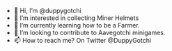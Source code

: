 - 👋 Hi, I’m @duppygotchi
- 👀 I’m interested in collecting Miner Helmets
- 🌱 I’m currently learning how to be a Farmer.
- 💞️ I’m looking to contribute to Aavegotchi minigames.
- 📫 How to reach me? On Twitter @DuppyGotchi

<!---
duppygotchi/duppygotchi is a ✨ special ✨ repository because its `README.md` (this file) appears on your GitHub profile.
You can click the Preview link to take a look at your changes.
--->
